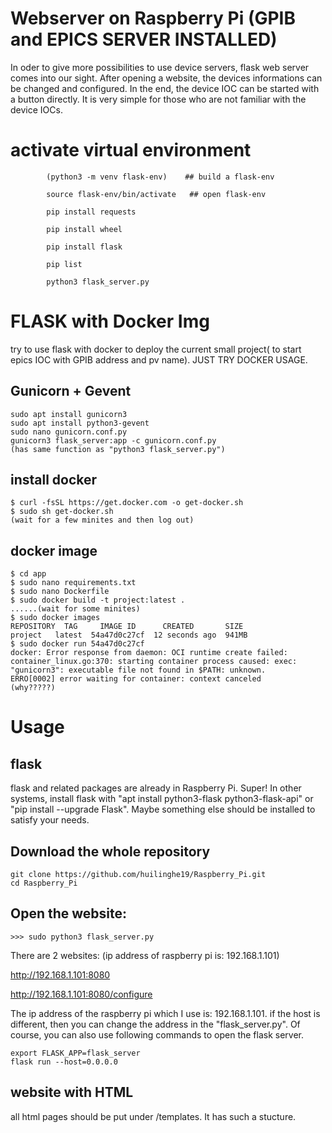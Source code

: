 # Webserver on Raspberry Pi (GPIB and EPICS SERVER INSTALLED)
In oder to give more possibilities to use device servers, flask web server comes into our sight. After opening a website, the devices informations can be changed and configured. In the end, the device IOC can be started with a button directly. It is very simple for those who are not familiar with the device IOCs.

# activate virtual environment

            (python3 -m venv flask-env)    ## build a flask-env

            source flask-env/bin/activate   ## open flask-env

            pip install requests 
            
            pip install wheel
            
            pip install flask

            pip list
            
            python3 flask_server.py


# FLASK with Docker Img
try to use flask with docker to deploy the current small project( to start epics IOC with GPIB address and pv name). JUST TRY DOCKER USAGE.
## Gunicorn + Gevent     
    sudo apt install gunicorn3
    sudo apt install python3-gevent
    sudo nano gunicorn.conf.py
    gunicorn3 flask_server:app -c gunicorn.conf.py  
    (has same function as "python3 flask_server.py")
    
## install docker 
    $ curl -fsSL https://get.docker.com -o get-docker.sh
    $ sudo sh get-docker.sh
    (wait for a few minites and then log out)
## docker image
    $ cd app
    $ sudo nano requirements.txt
    $ sudo nano Dockerfile
    $ sudo docker build -t project:latest .
    ......(wait for some minites)
    $ sudo docker images
    REPOSITORY  TAG     IMAGE ID      CREATED       SIZE
    project   latest  54a47d0c27cf  12 seconds ago  941MB
    $ sudo docker run 54a47d0c27cf
    docker: Error response from daemon: OCI runtime create failed: container_linux.go:370: starting container process caused: exec: "gunicorn3": executable file not found in $PATH: unknown.
    ERRO[0002] error waiting for container: context canceled
    (why?????)
    
# Usage
## flask 
flask and related packages are already in Raspberry Pi. Super! In other systems, install flask with "apt install python3-flask python3-flask-api" or  "pip install --upgrade Flask". Maybe something else should be installed to satisfy your needs.

## Download the whole repository
    git clone https://github.com/huilinghe19/Raspberry_Pi.git
    cd Raspberry_Pi
    
## Open the website: 
    >>> sudo python3 flask_server.py

There are 2 websites: (ip address of raspberry pi is: 192.168.1.101) 

http://192.168.1.101:8080

http://192.168.1.101:8080/configure


  The ip address of the raspberry pi which I use is: 192.168.1.101. if the host is different, then you can change the address in the "flask_server.py". Of course, you can also use following commands to open the flask server.
   
    export FLASK_APP=flask_server
    flask run --host=0.0.0.0


## website with HTML

 all html pages should be put under /templates. It has such a stucture.




